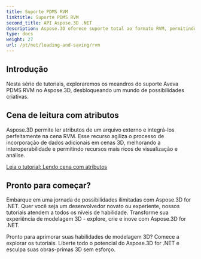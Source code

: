 ```yaml
---
title: Suporte PDMS RVM
linktitle: Suporte PDMS RVM
second_title: API Aspose.3D .NET
description: Aspose.3D oferece suporte total ao formato RVM, permitindo importação e exportação sem esforço de modelos 3D, melhorando a compatibilidade e a eficiência do fluxo de trabalho.
type: docs
weight: 27
url: /pt/net/loading-and-saving/rvm
---
```

## Introdução

Nesta série de tutoriais, exploraremos os meandros do suporte Aveva PDMS RVM no Aspose.3D, desbloqueando um mundo de possibilidades criativas.

## Cena de leitura com atributos

Aspose.3D permite ler atributos de um arquivo externo e integrá-los perfeitamente na cena RVM. Esse recurso agiliza o processo de incorporação de dados adicionais em cenas 3D, melhorando a interoperabilidade e permitindo recursos mais ricos de visualização e análise.

[Leia o tutorial: Lendo cena com atributos](read-existing-attributes)


## Pronto para começar?

Embarque em uma jornada de possibilidades ilimitadas com Aspose.3D for .NET. Quer você seja um desenvolvedor novato ou experiente, nossos tutoriais atendem a todos os níveis de habilidade. Transforme sua experiência de modelagem 3D - explore, crie e inove com Aspose.3D for .NET.

Pronto para aprimorar suas habilidades de modelagem 3D? Comece a explorar os tutoriais. Liberte todo o potencial do Aspose.3D for .NET e esculpa suas obras-primas 3D sem esforço.